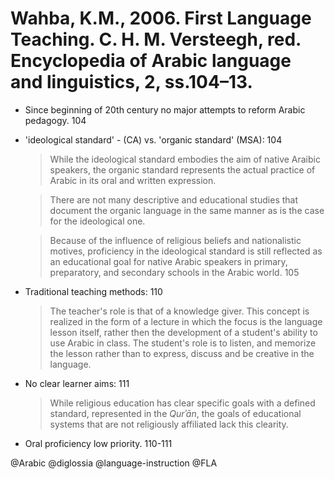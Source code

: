 # Wahba, K.M., 2006. First Language Teaching.  C. H. M. Versteegh, red. Encyclopedia of Arabic language and linguistics, 2, ss.104–13.

- Since beginning of 20th century no major attempts to reform Arabic pedagogy. 104

- 'ideological standard' - (CA) vs. 'organic standard' (MSA): 104

  > While the ideological standard embodies the aim of native Araibic speakers, the organic standard represents the actual practice of Arabic in its oral and written expression.

  > There are not many descriptive and educational studies that document the organic language in the same manner as is the case for the ideological one. 

  > Because of the influence of religious beliefs and nationalistic motives, proficiency in the ideological standard is still reflected as an educational goal for native Arabic speakers in primary, preparatory, and secondary schools in the Arabic world. 105

- Traditional teaching methods: 110

  > The teacher's role is that of a knowledge giver. This concept is realized in the form of a lecture in which the focus is the language lesson itself, rather then the development of a student's ability to use Arabic in class. The student's role is to listen, and memorize the lesson rather than to express, discuss and be creative in the language.

- No clear learner aims: 111

  > While religious education has clear specific goals with a defined standard, represented in the *Qurʾān*, the goals of educational systems that are not religiously affiliated lack this clearity.

- Oral proficiency low priority. 110-111

@Arabic
@diglossia
@language-instruction
@FLA
